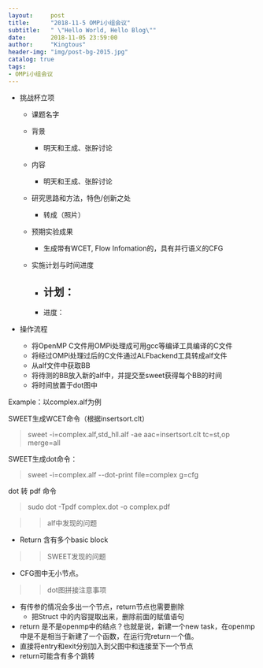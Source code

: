 ```yaml
---
layout:     post
title:      "2018-11-5 OMPi小组会议"
subtitle:   " \"Hello World, Hello Blog\""
date:       2018-11-05 23:59:00
author:     "Kingtous"
header-img: "img/post-bg-2015.jpg"
catalog: true
tags:
- OMPi小组会议
---
```


- 挑战杯立项

  - 课题名字

  - 背景
    - 明天和王成、张肸讨论
  - 内容
    - 明天和王成、张肸讨论
  - 研究思路和方法，特色/创新之处
    - 转成（照片）
  - 预期实验成果
    - 生成带有WCET, Flow Infomation的，具有并行语义的CFG
  - 实施计划与时间进度
    - 计划：
      - 
    - 进度：

- 操作流程
  - 将OpenMP C文件用OMPi处理成可用gcc等编译工具编译的C文件
  - 将经过OMPi处理过后的C文件通过ALFbackend工具转成alf文件
  - 从alf文件中获取BB
  - 将待测的BB放入新的alf中，并提交至sweet获得每个BB的时间
  - 将时间放置于dot图中







Example：以complex.alf为例

SWEET生成WCET命令（根据insertsort.clt）

> sweet -i=complex.alf,std_hll.alf -ae aac=insertsort.clt tc=st,op merge=all

SWEET生成dot命令：

> sweet -i=complex.alf --dot-print file=complex g=cfg

dot 转 pdf 命令

> sudo dot -Tpdf complex.dot -o complex.pdf





> > alf中发现的问题

- Return 含有多个basic block

> > SWEET发现的问题

- CFG图中无小节点。

> > dot图拼接注意事项

- 有传参的情况会多出一个节点，return节点也需要删除
  - 把Struct 中的内容提取出来，删除前面的赋值语句
- return 是不是openmp中的结点？也就是说，新建一个new task，在openmp中是不是相当于新建了一个函数，在运行完return一个值。
- 直接将entry和exit分别加入到父图中和连接至下一个节点
- return可能含有多个跳转
